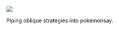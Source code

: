 ![](https://db-feed.s3.us-east-1.amazonaws.com/next-s3-uploads/ebd1f73f-a30f-4d3b-8f3b-34433fcdb310/20240523_00h17m29s_grim.png)

Piping oblique strategies into pokemonsay.